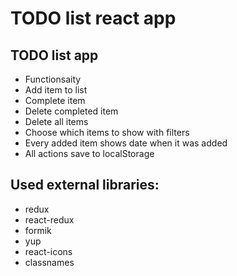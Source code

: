 # TODO list react app

## TODO list app
- Functionsaity
- Add item to list
- Complete item
- Delete completed item
- Delete all items
- Choose which items to show with filters
- Every added item shows date when it was added
- All actions save to localStorage

## Used external libraries:
- redux
- react-redux
- formik
- yup
- react-icons
- classnames
